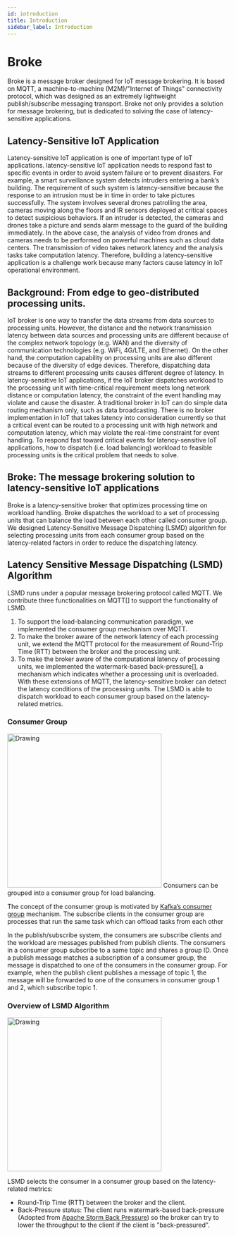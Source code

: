 ```yaml
---
id: introduction
title: Introduction
sidebar_label: Introduction
---
```


# Broke 
Broke is a message broker designed for IoT message brokering. It is based on MQTT, a machine-to-machine (M2M)/"Internet of Things" connectivity protocol, which was designed as an extremely lightweight publish/subscribe messaging transport. Broke not only provides a solution for message brokering, but is dedicated to solving the case of latency-sensitive applications. 

## Latency-Sensitive IoT Application
Latency-sensitive IoT application is one of important type of IoT applications. latency-sensitive IoT application needs to respond fast to specific events in order to avoid system failure or to prevent disasters. For example, a smart surveillance system detects intruders entering a bank’s building. The requirement of such system is latency-sensitive because the response to an intrusion must be in time in order to take pictures successfully. The system involves several drones patrolling the area, cameras moving along the floors and IR sensors deployed at critical spaces to detect suspicious behaviors. If an intruder is detected, the cameras and drones take a picture and sends alarm message to the guard of the building immediately. In the above case, the analysis of video from drones and cameras needs to be performed on powerful machines such as cloud data centers. The transmission of video takes network latency and the analysis tasks take computation latency. Therefore, building a latency-sensitive application is a challenge work because many factors cause latency in IoT operational environment.

## Background: From edge to geo-distributed processing units.
IoT broker is one way to transfer the data streams from data sources to processing units. However, the distance and the network transmission latency between data sources and processing units are different because of the complex network topology (e.g. WAN) and the diversity of communication technologies (e.g. WiFi, 4G/LTE, and Ethernet).
On the other hand, the computation capability on processing units are also different because of the diversity of edge devices. Therefore, dispatching data streams to different processing units causes different degree of latency. In latency-sensitive IoT applications, if the IoT broker dispatches workload to the processing unit with time-critical requirement meets long network distance or computation latency, the constraint of the event handling may violate and cause the disaster.
A traditional broker in IoT can do simple data routing mechanism only, such as data broadcasting. There is no broker implementation in IoT that takes latency into consideration currently so that a critical event can be routed to a processing unit with high network and computation latency, which may violate the real-time constraint for event handling.
To respond fast toward critical events for latency-sensitive IoT applications, how to dispatch (i.e. load balancing) workload to feasible processing units is the critical problem that needs to solve.

## Broke: The message brokering solution to latency-sensitive IoT applications
Broke is a latency-sensitive broker that optimizes processing time on workload handling. Broke dispatches the workload to a set of processing units that can balance the load between each other called consumer group. 
We designed Latency-Sensitive Message Dispatching (LSMD) algorithm for selecting processing units from each consumer group based on the latency-related factors in order to reduce the dispatching latency. 

## Latency Sensitive Message Dispatching (LSMD) Algorithm
LSMD runs under a popular message brokering protocol called MQTT. We contribute three functionalities on MQTT[] to support the functionality of LSMD. 
1. To support the load-balancing communication paradigm, we implemented the consumer group mechanism over MQTT. 
2. To make the broker aware of the network latency of each processing unit, we extend the MQTT protocol for the measurement of Round-Trip Time (RTT) between the broker and the processing unit. 
3. To make the broker aware of the computational latency of processing units, we implemented the watermark-based back-pressure[], a mechanism which indicates whether a processing unit is overloaded. With these extensions of MQTT, the latency-sensitive broker can detect the latency conditions of the processing units. The LSMD is able to dispatch workload to each consumer group based on the latency-related metrics.

### Consumer Group
<img src="https://dsngroup.github.io/broke/docs/site/build/broke/img/consumergroup.png" alt="Drawing" style="width: 350px;"/>
Consumers can be grouped into a consumer group for load balancing.

The concept of the consumer group is motivated by [Kafka’s consumer group](https://kafka.apache.org/documentation/#intro_consumers) mechanism. The subscribe clients in the consumer group are processes that run the same task which can offload tasks from each other

In the publish/subscribe system, the consumers are subscribe clients and the workload are messages published from publish clients. The consumers in a consumer group subscribe to a same topic and shares a group ID. Once a publish message matches a subscription of a consumer group, the message is dispatched to one of the consumers in the consumer group. For example, when the publish client publishes a message of topic 1, the message will be forwarded to one of the consumers in consumer group 1 and 2, which subscribe topic 1.

### Overview of LSMD Algorithm
<img src="https://dsngroup.github.io/broke/docs/site/build/broke/img/LSMD.png" alt="Drawing" style="width: 350px;"/>

LSMD selects the consumer in a consumer group based on the latency-related metrics:
* Round-Trip Time (RTT) between the broker and the client.
* Back-Pressure status: The client runs watermark-based back-pressure (Adopted from [Apache Storm Back Pressure](http://jobs.one2team.com/apache-storms/)) so the broker can try to lower the throughput to the client if the client is "back-pressured".
